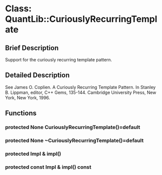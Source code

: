 # Class: QuantLib::CuriouslyRecurringTemplate

## Brief Description
Support for the curiously recurring template pattern. 

## Detailed Description
See James O. Coplien. A Curiously Recurring Template Pattern. In Stanley B. Lippman, editor, C++ Gems, 135-144. Cambridge University Press, New York, New York, 1996. 

## Functions
### protected None CuriouslyRecurringTemplate()=default


### protected None ~CuriouslyRecurringTemplate()=default


### protected Impl & impl()


### protected const Impl & impl() const


